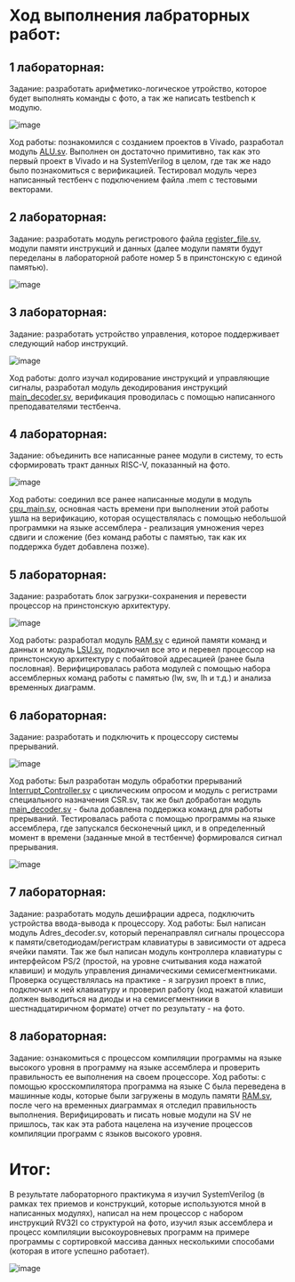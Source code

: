 # Ход выполнения лабраторных работ:

## 1 лабораторная:
Задание: разработать арифметико-логическое утройство, которое будет выполнять команды с фото, а так же написать testbench к модулю.

![image](https://user-images.githubusercontent.com/116370315/212534549-533d5842-3597-4873-b766-5f0f88408222.png)

Ход работы: познакомился с созданием проектов в Vivado, разработал модуль [ALU.sv](ALU.sv). Выполнен он достаточно примитивно, так как это первый проект в Vivado и на SystemVerilog в целом, где так же надо было познакомиться с верификацией. Тестировал модуль через написанный тестбенч с подключением файла .mem с тестовыми векторами.

## 2 лабораторная:
Задание: разработать модуль регистрового файла [register_file.sv](register_file.sv), модули памяти инструкций и данных (далее модули памяти будут переделаны в лабораторной работе номер 5 в принстонскую с единой памятью). 

![image](https://user-images.githubusercontent.com/116370315/212534641-5ff5d836-a1ef-4590-880b-ee71a703e0aa.png)

## 3 лабораторная:
Задание: разработать устройство управления, которое поддерживает следующий набор инструкций. 

![image](https://user-images.githubusercontent.com/116370315/212534720-0083f4f6-aba0-4e1c-9050-1ed907fc9597.png)

Ход работы: долго изучал кодирование инструкций и управляющие сигналы, разработал модуль декодирования инструкций [main_decoder.sv](main_decoder.sv), верификация проводилась с помощью написанного преподавателями тестбенча.

## 4 лабораторная:
Задание: объединить все написанные ранее модули в систему, то есть сформировать тракт данных RISC-V, показанный на фото. 

![image](https://user-images.githubusercontent.com/116370315/212534796-8221b93f-7adb-477b-8381-ce48e74b592f.png)

Ход работы: соединил все ранее написанные модули в модуль [cpu_main.sv](cpu_main.sv), основная часть времени при выполнении этой работы ушла на верификацию, которая осуществлялась с помощью небольшой программки на языке ассемблера - реализация умножения через сдвиги и сложение (без команд работы с памятью, так как их поддержка будет добавлена позже).

## 5 лабораторная:
Задание: разработать блок загрузки-сохранения и перевести процессор на принстонскую архитектуру.

![image](https://user-images.githubusercontent.com/116370315/212535495-8ef5220a-4388-4e17-95a4-dc49a94152e3.png)

Ход работы: разработал модуль [RAM.sv](RAM.sv) с единой памяти команд и данных и модуль [LSU.sv](LSU.sv), подключил все это и перевел процессор на принстонскую архитектуру с побайтовой адресацией (ранее была пословная). Верифицировалась работа модулей с помощью набора ассемблерных команд работы с памятью (lw, sw, lh и т.д.) и анализа временных диаграмм.

## 6 лабораторная:
Задание: разработать и подключить к процессору системы прерываний. 

![image](https://user-images.githubusercontent.com/116370315/212537011-fa40c95a-b738-42e8-a502-86c7c1abb454.png)

Ход работы: Был разработан модуль обработки прерываний [Interrupt_Controller.sv](Interrupt_Controller.sv) с циклическим опросом и модуль с регистрами специального назначения CSR.sv, так же был добработан модуль [main_decoder.sv](main_decoder.sv) - была добавлена поддержка команд для работы прерываний.
Тестировалась работа с помощью программы на языке ассемблера, где запускался бесконечный цикл, и в определенный момент в времени (заданные мной в тестбенче) формировался сигнал прерывания.

![image](https://user-images.githubusercontent.com/116370315/212537122-2f6e67bc-5a0b-4caa-8492-2703ed95193c.png)

## 7 лабораторная:
Задание: разработать модуль дешифрации адреса, подключить устройства ввода-вывода к процессору.
Ход работы:
Был написан модуль Adres_decoder.sv, который перенаправлял сигналы процессора к памяти/светодиодам/регистрам клавиатуры в зависимости от адреса ячейки памяти. Так же был написан модуль контроллера клавиатуры с интерфейсом PS/2 (простой,  на уровне считывания кода нажатой клавиши) и модуль управления динамическими семисегментниками.
Проверка осуществлялась на практике - я загрузил проект в плис, подключил к ней клавиатуру и проверил работу (код нажатой клавиши должен выводиться на диоды и на семисегментники в шестнадцатиричном формате) отчет по результату - на фото.

## 8 лабораторная:
Задание: ознакомиться с процессом компиляции программы на языке высокого уровня в программу на языке ассемблера и проверить правильность ее выполнения на своем процессоре. 
Ход работы: с помощью кросскомпилятора программа на языке С была переведена в машинные коды, которые были загружены в модуль памяти [RAM.sv](RAM.sv), после чего на временных диаграммах я отследил правильность выполнения. Верифицировать и писать новые модули на SV не пришлось, так как эта работа нацелена на изучение процессов компиляции программ с языков высокого уровня.

# Итог:
В результате лабораторного практикума я изучил SystemVerilog (в рамках тех приемов и конструкций, которые используются мной в написанных модулях), написал на нем процессор с набором инструкций RV32I со структурой на фото, изучил язык ассемблера и процесс компиляции высокоуровневых программ на примере программы с сортировкой массива данных несколькими способами (которая в итоге успешно работает).

![image](https://user-images.githubusercontent.com/116370315/212536698-8f3e629c-2ba1-402f-b45e-82f126f46c7c.png)
